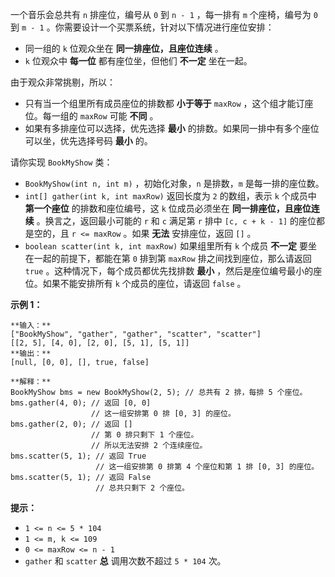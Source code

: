 一个音乐会总共有 `n` 排座位，编号从 `0` 到 `n - 1` ，每一排有 `m` 个座椅，编号为 `0` 到 `m - 1`
。你需要设计一个买票系统，针对以下情况进行座位安排：

  * 同一组的 `k` 位观众坐在 **同一排座位，且座位连续** 。
  * `k` 位观众中 **每一位**  都有座位坐，但他们 **不一定**  坐在一起。

由于观众非常挑剔，所以：

  * 只有当一个组里所有成员座位的排数都 **小于等于**  `maxRow` ，这个组才能订座位。每一组的 `maxRow` 可能 **不同**  。
  * 如果有多排座位可以选择，优先选择 **最小**  的排数。如果同一排中有多个座位可以坐，优先选择号码 **最小**  的。

请你实现 `BookMyShow` 类：

  * `BookMyShow(int n, int m)` ，初始化对象，`n` 是排数，`m` 是每一排的座位数。
  * `int[] gather(int k, int maxRow)` 返回长度为 `2` 的数组，表示 `k` 个成员中 **第一个座位**  的排数和座位编号，这 `k` 位成员必须坐在 **同一排座位，且座位连续** 。换言之，返回最小可能的 `r` 和 `c` 满足第 `r` 排中 `[c, c + k - 1]` 的座位都是空的，且 `r <= maxRow` 。如果  **无法**  安排座位，返回 `[]` 。
  * `boolean scatter(int k, int maxRow)` 如果组里所有 `k` 个成员  **不一定**  要坐在一起的前提下，都能在第 `0` 排到第 `maxRow` 排之间找到座位，那么请返回 `true` 。这种情况下，每个成员都优先找排数  **最小**  ，然后是座位编号最小的座位。如果不能安排所有 `k` 个成员的座位，请返回 `false` 。



**示例 1：**

    
    
    **输入：**
    ["BookMyShow", "gather", "gather", "scatter", "scatter"]
    [[2, 5], [4, 0], [2, 0], [5, 1], [5, 1]]
    **输出：**
    [null, [0, 0], [], true, false]
    
    **解释：**
    BookMyShow bms = new BookMyShow(2, 5); // 总共有 2 排，每排 5 个座位。
    bms.gather(4, 0); // 返回 [0, 0]
                      // 这一组安排第 0 排 [0, 3] 的座位。
    bms.gather(2, 0); // 返回 []
                      // 第 0 排只剩下 1 个座位。
                      // 所以无法安排 2 个连续座位。
    bms.scatter(5, 1); // 返回 True
                       // 这一组安排第 0 排第 4 个座位和第 1 排 [0, 3] 的座位。
    bms.scatter(5, 1); // 返回 False
                       // 总共只剩下 2 个座位。
    



**提示：**

  * `1 <= n <= 5 * 104`
  * `1 <= m, k <= 109`
  * `0 <= maxRow <= n - 1`
  * `gather` 和 `scatter`  **总** 调用次数不超过 `5 * 104` 次。

